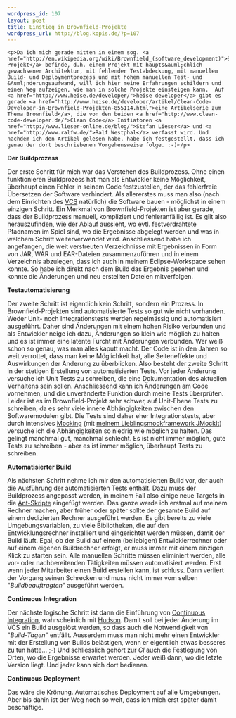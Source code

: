 ```yaml
--- 
wordpress_id: 107
layout: post
title: Einstieg in Brownfield-Projekte
wordpress_url: http://blog.kopis.de/?p=107
---
```


    <p>Da ich mich gerade mitten in einem sog. <a href="http://en.wikipedia.org/wiki/Brownfield_(software_development)">Brownfield-Projekt</a> befinde, d.h. einem Projekt mit haupts&auml;chlich gewachsener Architektur, mit fehlender Testabdeckung, mit manuellem Build- und Deploymentprozess und mit hohem manuellen Test- und &Auml;nderungsaufwand, will ich hier meine Erfahrungen schildern und einen Weg aufzeigen, wie man in solche Projekte einsteigen kann.  Auf <a href="http://www.heise.de/developer/">heise developer</a> gibt es gerade <a href="http://www.heise.de/developer/artikel/Clean-Code-Developer-in-Brownfield-Projekten-855114.html">eine Artikelserie zum Thema Brownfield</a>, die von den beiden <a href="http://www.clean-code-developer.de/">Clean Code</a> Initiatoren <a href="http://www.lieser-online.de/blog/">Stefan Lieser</a> und <a href="http://www.ralfw.de/">Ralf Westphal</a> verfasst wird. Und nachdem ich den Artikel gelesen habe, habe ich festgestellt, dass ich genau der dort beschriebenen Vorgehensweise folge. :-)</p>
<p><strong>Der Buildprozess</strong></p>
<p><strong></strong> Der erste Schritt f&uuml;r mich war das Verstehen des Buildprozess. Ohne einen funktionieren Buildprozess hat man als Entwickler keine M&ouml;glichkeit, &uuml;berhaupt einen Fehler in seinem Code festzustellen, der das fehlerfreie &Uuml;bersetzen der Software verhindert. Als allererstes muss man also (nach dem Einrichten des <a href="http://de.wikipedia.org/wiki/Versionsverwaltung">VCS</a> nat&uuml;rlich) die Software bauen - m&ouml;glichst in einem einzigen Schritt. Ein Merkmal von Brownfield-Projekten ist aber gerade, dass der Buildprozess manuell, kompliziert und fehleranf&auml;llig ist. Es gilt also herauszufinden, wie der Ablauf aussieht, wo evtl. festverdrahtete Pfadnamen im Spiel sind, wo die Ergebnisse abgelegt werden und was in welchem Schritt weiterverwendet wird.  Anschliessend habe ich angefangen, die weit verstreuten Verzeichnisse mit Ergebnissen in Form von JAR, WAR und EAR-Dateien zusammenzuf&uuml;hren und in einem Verzeichnis abzulegen, dass ich auch in meinem Eclipse-Workspace sehen konnte. So habe ich direkt nach dem Build das Ergebnis gesehen und konnte die &Auml;nderungen und neu erstellten Dateien mitverfolgen.</p>
<p><strong>Testautomatisierung</strong></p>
<p><strong></strong> Der zweite Schritt ist eigentlich kein Schritt, sondern ein Prozess. In Brownfield-Projekten sind automatisierte Tests so gut wie nicht vorhanden. Weder Unit- noch Integrationstests werden regelm&auml;ssig und automatisiert ausgef&uuml;hrt. Daher sind &Auml;nderungen mit einem hohen Risiko verbunden und als Entwickler neige ich dazu, &Auml;nderungen so klein wie m&ouml;glich zu halten und es ist immer eine latente Furcht mit &Auml;nderungen verbunden. Wer wei&szlig; schon so genau, was man alles kaputt macht. Der Code ist in den Jahren so weit verrottet, dass man keine M&ouml;glichkeit hat, alle Seiteneffekte und Auswirkungen der &Auml;nderung zu &uuml;berblicken.  Also besteht der zweite Schritt in der stetigen Erstellung von automatisierten Tests. Vor jeder &Auml;nderung versuche ich Unit Tests zu schreiben, die eine Dokumentation des aktuellen Verhaltens sein sollen. Anschliessend kann ich &Auml;nderungen am Code vornehmen, und die unver&auml;nderte Funktion durch meine Tests &uuml;berpr&uuml;fen. Leider ist es im Brownfield-Projekt sehr schwer, auf Unit-Ebene Tests zu schreiben, da es sehr viele innere Abh&auml;ngigkeiten zwischen den Softwaremodulen gibt. Die Tests sind daher eher Integrationstests, aber durch intensives <a href="http://de.wikipedia.org/wiki/Mock-Objekt">Mocking</a> (mit <a href="http://code.google.com/p/jmockit/">meinem Lieblingsmockframework JMockIt</a>) versuche ich die Abh&auml;ngigkeiten so niedrig wie m&ouml;glich zu halten. Das gelingt manchmal gut, manchmal schlecht. Es ist nicht immer m&ouml;glich, gute Tests zu schreiben - aber es ist immer m&ouml;glich, &uuml;berhaupt Tests zu schreiben.</p>
<p><strong>Automatisierter Build</strong></p>
<p><strong></strong> Als n&auml;chsten Schritt nehme ich mir den automatisierten Build vor, der auch die Ausf&uuml;hrung der automatisierten Tests enth&auml;lt. Dazu muss der Buildprozess angepasst werden, in meinem Fall also einige neue Targets in die <a href="http://ant.apache.org/">Ant-Skripte</a> eingef&uuml;gt werden. Das ganze werde ich erstmal auf meinem Rechner machen, aber fr&uuml;her oder sp&auml;ter sollte der gesamte Build auf einem dedizierten Rechner ausgef&uuml;hrt werden. Es gibt bereits zu viele Umgebungsvariablen, zu viele Bibliotheken, die auf den Entwicklungsrechner installiert und eingerichtet werden m&uuml;ssen, damit der Build l&auml;uft. Egal, ob der Build auf einem (beliebigen) Entwicklerrechner oder auf einem eigenen Buildrechner erfolgt, er muss immer mit einem einzigen Klick zu starten sein.  Alle manuellen Schritte m&uuml;ssen eliminiert werden, alle vor- oder nachbereitenden T&auml;tigkeiten m&uuml;ssen automatisiert werden. Erst wenn jeder Mitarbeiter einen Build erstellen kann, ist schluss. Dann verliert der Vorgang seinen Schrecken und muss nicht immer vom selben "<em>Buildbeauftragten</em>" ausgef&uuml;hrt werden.</p>
<p><strong>Continuous Integration</strong></p>
<p><strong></strong> Der n&auml;chste logische Schritt ist dann die Einf&uuml;hrung von <a href="http://de.wikipedia.org/wiki/Kontinuierliche_Integration">Continuous Integration</a>, wahrscheinlich mit <a href="http://hudson-ci.org/">Hudson</a>. Damit soll bei jeder &Auml;nderung im VCS ein Build ausgel&ouml;st werden, so dass auch die Notwendigkeit von "<em>Build-Tagen</em>" entf&auml;llt. Ausserdem muss man nicht mehr einen Entwickler mit der Erstellung von Builds bel&auml;stigen, wenn er eigentlich etwas besseres zu tun h&auml;tte... ;-) Und schliesslich geh&ouml;rt zur <em>CI</em> auch die Festlegung von Orten, wo die Ergebnisse erwartet werden. Jeder wei&szlig; dann, wo die letzte Version liegt. Und jeder kann sich dort bedienen.</p>
<p><strong>Continuous Deployment</strong></p>
<p><strong></strong> Das w&auml;re die Kr&ouml;nung. Automatisches Deployment auf alle Umgebungen. Aber bis dahin ist der Weg noch so weit, dass ich mich erst sp&auml;ter damit besch&auml;ftige.</p>
  
